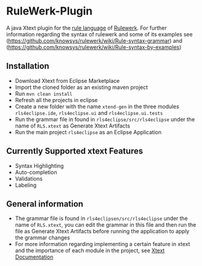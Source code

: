 # RuleWerk-Plugin


A java Xtext plugin for the [rule language](https://github.com/knowsys/rulewerk/wiki#rule-language) of [Rulewerk](https://github.com/knowsys/rulewerk). For further information regarding the syntax of rulewerk and some of its examples see (https://github.com/knowsys/rulewerk/wiki/Rule-syntax-grammar) and (https://github.com/knowsys/rulewerk/wiki/Rule-syntax-by-examples) 

Installation
------------
* Download Xtext from Eclipse Marketplace
* Import the cloned folder as an existing maven project
* Run ```mvn clean install```
* Refresh all the projects in eclipse
* Create a new folder with the name ```xtend-gen``` in the three modules ```rls4eclipse.ide```, ```rls4eclipse.ui``` and ```rls4eclipse.ui.tests```
* Run the grammar file in found in ```rls4eclipse/src/rls4eclipse``` under the name of ```RLS.xtext``` as Generate Xtext Artifacts
* Run the main project ```rls4eclipse``` as an Eclipse Application

Currently Supported xtext Features
------------
* Syntax Highlighting
* Auto-completion
* Validations
* Labeling

General information
------------

* The grammar file is found in ```rls4eclipsen/src/rls4eclipse``` under the name of ```RLS.xtext```, you can edit the grammar in this file and then run the file as Generate Xtext Artifacts before running the application to apply the grammar changes
* For more information regarding implementing a certain feature in xtext and the importance of each module in the project, see [Xtext Documentation](https://www.eclipse.org/Xtext/documentation/310_eclipse_support.html)
